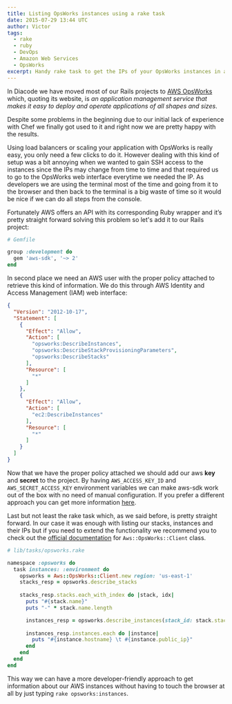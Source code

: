 ```yaml
---
title: Listing OpsWorks instances using a rake task
date: 2015-07-29 13:44 UTC
author: Victor
tags:
  - rake
  - ruby
  - DevOps
  - Amazon Web Services
  - OpsWorks
excerpt: Handy rake task to get the IPs of your OpsWorks instances in a few lines of code with no need of using AWS web interface.
---
```


In Diacode we have moved most of our Rails projects to [AWS OpsWorks](http://aws.amazon.com/opsworks) which, quoting its website, is *an application management service that makes it easy to deploy and operate applications of all shapes and sizes*.

Despite some problems in the beginning due to our initial lack of experience with Chef we finally got used to it and right now we are pretty happy with the results.

Using load balancers or scaling your application with OpsWorks is really easy, you only need a few clicks to do it. However dealing with this kind of setup was a bit annoying when we wanted to gain SSH access to the instances since the IPs may change from time to time and that required us to go to the OpsWorks web interface everytime we needed the IP. As developers we are using the terminal most of the time and going from it to the browser and then back to the terminal is a big waste of time so it would be nice if we can do all steps from the console.

Fortunately AWS offers an API with its corresponding Ruby wrapper and it’s pretty straight forward solving this problem so let's add it to our Rails project:

```ruby
# Gemfile

group :development do 
  gem 'aws-sdk', '~> 2'
end
```

In second place we need an AWS user with the proper policy attached to retrieve this kind of information. We do this through AWS Identity and Access Management (IAM) web interface:

```json
{
  "Version": "2012-10-17",
  "Statement": [
    {
      "Effect": "Allow",
      "Action": [
        "opsworks:DescribeInstances",
        "opsworks:DescribeStackProvisioningParameters",
        "opsworks:DescribeStacks"
      ],
      "Resource": [
        "*"
      ]
    },
    {
      "Effect": "Allow",
      "Action": [
        "ec2:DescribeInstances"
      ],
      "Resource": [
        "*"
      ]
    }
  ]
}
```

Now that we have the proper policy attached we should add our aws **key** and **secret** to the project. By having `AWS_ACCESS_KEY_ID` and `AWS_SECRET_ACCESS_KEY` environment variables we can make aws-sdk work out of the box with no need of manual configuration. If you prefer a different approach you can get more information [here](http://docs.aws.amazon.com/sdkforruby/api/index.html#Configuration).

Last but not least the rake task which, as we said before, is pretty straight forward. In our case it was enough with listing our stacks, instances and their IPs but if you need to extend the functionality we recommend you to check out the [official documentation](http://docs.aws.amazon.com/sdkforruby/api/Aws/OpsWorks/Client.html) for `Aws::OpsWorks::Client` class. 

```ruby
# lib/tasks/opsworks.rake

namespace :opsworks do
  task instances: :environment do
    opsworks = Aws::OpsWorks::Client.new region: 'us-east-1'
    stacks_resp = opsworks.describe_stacks
    
    stacks_resp.stacks.each_with_index do |stack, idx|
      puts "#{stack.name}"
      puts "-" * stack.name.length

      instances_resp = opsworks.describe_instances(stack_id: stack.stack_id)
      
      instances_resp.instances.each do |instance|
        puts "#{instance.hostname} \t #{instance.public_ip}"
      end
    end
  end
end
```

This way we can have a more developer-friendly approach to get information about our AWS instances without having to touch the browser at all by just typing `rake opsworks:instances`.